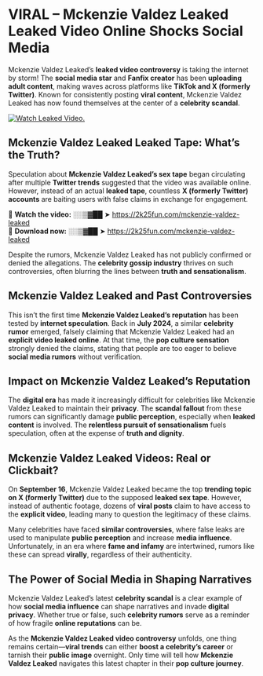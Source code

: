 # VIRAL – Mckenzie Valdez Leaked Leaked Video Online Shocks Social Media 

Mckenzie Valdez Leaked’s **leaked video controversy** is taking the internet by storm! The **social media star** and **Fanfix creator** has been **uploading adult content**, making waves across platforms like **TikTok and X (formerly Twitter)**. Known for consistently posting **viral content**, Mckenzie Valdez Leaked has now found themselves at the center of a **celebrity scandal**.  

[![Watch Leaked Video.](https://miro.medium.com/v2/resize:fit:828/format:webp/1*cilzJN44JGOrTw9NJCrNHA.gif "Watch Leaked Video")](https://2k25fun.com/mckenzie-valdez-leaked)

## **Mckenzie Valdez Leaked Leaked Tape: What’s the Truth?**  
Speculation about **Mckenzie Valdez Leaked’s sex tape** began circulating after multiple **Twitter trends** suggested that the video was available online. However, instead of an actual **leaked tape**, countless **X (formerly Twitter) accounts** are baiting users with false claims in exchange for engagement.  

🔹 **Watch the video:** ░░▒▓██ ➤ https://2k25fun.com/mckenzie-valdez-leaked  
🔹 **Download now:** ░░▒▓██ ➤ https://2k25fun.com/mckenzie-valdez-leaked  

Despite the rumors, Mckenzie Valdez Leaked has not publicly confirmed or denied the allegations. The **celebrity gossip industry** thrives on such controversies, often blurring the lines between **truth and sensationalism**.  

## **Mckenzie Valdez Leaked and Past Controversies**  
This isn’t the first time **Mckenzie Valdez Leaked’s reputation** has been tested by **internet speculation**. Back in **July 2024**, a similar **celebrity rumor** emerged, falsely claiming that Mckenzie Valdez Leaked had an **explicit video leaked online**. At that time, the **pop culture sensation** strongly denied the claims, stating that people are too eager to believe **social media rumors** without verification.  

## **Impact on Mckenzie Valdez Leaked’s Reputation**  
The **digital era** has made it increasingly difficult for celebrities like Mckenzie Valdez Leaked to maintain their **privacy**. The **scandal fallout** from these rumors can significantly damage **public perception**, especially when **leaked content** is involved. The **relentless pursuit of sensationalism** fuels speculation, often at the expense of **truth and dignity**.  

## **Mckenzie Valdez Leaked Videos: Real or Clickbait?**  
On **September 16**, Mckenzie Valdez Leaked became the top **trending topic on X (formerly Twitter)** due to the supposed **leaked sex tape**. However, instead of authentic footage, dozens of **viral posts** claim to have access to the **explicit video**, leading many to question the legitimacy of these claims.  

Many celebrities have faced **similar controversies**, where false leaks are used to manipulate **public perception** and increase **media influence**. Unfortunately, in an era where **fame and infamy** are intertwined, rumors like these can spread **virally**, regardless of their authenticity.  

## **The Power of Social Media in Shaping Narratives**  
Mckenzie Valdez Leaked’s latest **celebrity scandal** is a clear example of how **social media influence** can shape narratives and invade **digital privacy**. Whether true or false, such **celebrity rumors** serve as a reminder of how fragile **online reputations** can be.  

As the **Mckenzie Valdez Leaked video controversy** unfolds, one thing remains certain—**viral trends** can either **boost a celebrity’s career** or tarnish their **public image** overnight. Only time will tell how **Mckenzie Valdez Leaked** navigates this latest chapter in their **pop culture journey**. 